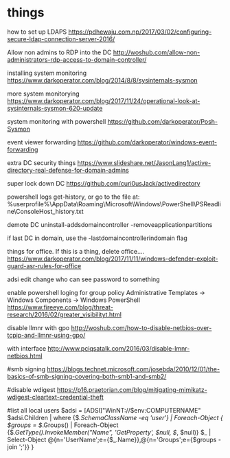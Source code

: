 # things

how to set up LDAPS
https://pdhewaju.com.np/2017/03/02/configuring-secure-ldap-connection-server-2016/

Allow non admins to RDP into the DC
http://woshub.com/allow-non-administrators-rdp-access-to-domain-controller/

installing system monitoring 
https://www.darkoperator.com/blog/2014/8/8/sysinternals-sysmon

more system monitorying
https://www.darkoperator.com/blog/2017/11/24/operational-look-at-sysinternals-sysmon-620-update

system monitoring with powershell
https://github.com/darkoperator/Posh-Sysmon

event viewer forwarding
https://github.com/darkoperator/windows-event-forwarding

extra DC security things
https://www.slideshare.net/JasonLang1/active-directory-real-defense-for-domain-admins

super lock down DC
https://github.com/curi0usJack/activedirectory




powershell logs
get-history, or go to the file at:
%userprofile%\AppData\Roaming\Microsoft\Windows\PowerShell\PSReadline\ConsoleHost_history.txt




demote DC
uninstall-addsdomaincontroller -removeapplicationpartitions

if last DC in domain, use the -lastdomaincontrollerindomain flag





things for office. If this is a thing, delete office....
https://www.darkoperator.com/blog/2017/11/11/windows-defender-exploit-guard-asr-rules-for-office



adsi edit change who can see password to something

enable powershell loging for group policy
Administrative Templates → Windows Components → Windows PowerShell
https://www.fireeye.com/blog/threat-research/2016/02/greater_visibilityt.html


disable llmnr with gpo
http://woshub.com/how-to-disable-netbios-over-tcpip-and-llmnr-using-gpo/

with interface
http://www.pciqsatalk.com/2016/03/disable-lmnr-netbios.html

#smb signing
https://blogs.technet.microsoft.com/josebda/2010/12/01/the-basics-of-smb-signing-covering-both-smb1-and-smb2/

#disable wdigest
https://p16.praetorian.com/blog/mitigating-mimikatz-wdigest-cleartext-credential-theft



#list all local users
$adsi = [ADSI]"WinNT://$env:COMPUTERNAME"
$adsi.Children | where {$_.SchemaClassName -eq 'user'} | Foreach-Object {
    $groups = $_.Groups() | Foreach-Object {$_.GetType().InvokeMember("Name", 'GetProperty', $null, $_, $null)}
    $_ | Select-Object @{n='UserName';e={$_.Name}},@{n='Groups';e={$groups -join ';'}}
}






